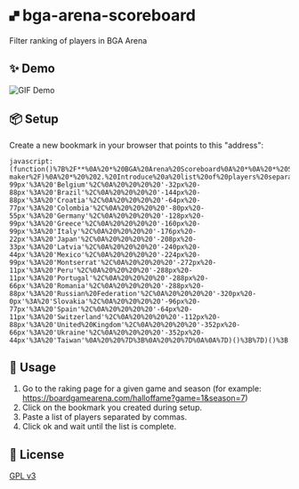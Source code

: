 # 🙾  bga-arena-scoreboard
Filter ranking of players in BGA Arena

## ✨ Demo
![GIF Demo](https://raw.githubusercontent.com/DavidEGx/bga-arena-scoreboard/main/demo.gif?token=AAIB2POYM6LBERGEGLOABBK7ALHGU)

## 📦 Setup
Create a new bookmark in your browser that points to this "address":

    javascript:(function()%7B%2F**%0A%20*%20BGA%20Arena%20Scoreboard%0A%20*%0A%20*%20Script%20to%20filter%20BGA%20Arena%20scoreboard%20so%20you%20can%20get%0A%20*%20the%20score%20of%20a%20predefined%20list%20of%20players.%0A%20*%0A%20*%20Usage%3A%0A%20*%20%201.%20Copy%20and%20paste%20this%20code%20to%20the%20developer%20console%0A%20*%20%20%20%20%20(or%20put%20it%20as%20a%20bookmarklet%20https%3A%2F%2Fcaiorss.github.io%2Fbookmarklet-maker%2F)%0A%20*%20%202.%20Introduce%20a%20list%20of%20players%20separated%20by%20spaces.%0A%20*%20%203.%20Click%20Ok%20and%20wait%20until%20the%20scoreboard%20loads.%0A%20*%2F%0A%0A(function()%20%7B%0A%20%20'use%20strict'%3B%0A%0A%20%20%2F%2F%20DO%20NOT%20use%20a%20very%20small%20interval%2C%20don't%20want%20to%20abuse%20BGA%20servers.%0A%20%20const%20REQUEST_INTERVAL%20%3D%20700%3B%0A%0A%20%20createUi()%3B%0A%0A%20%20%2F**%0A%20%20%20*%20Adds%20text%20area%20so%20user%20can%20paste%20user's%20list%0A%20%20%20*%2F%0A%20%20function%20createUi()%20%7B%0A%20%20%20%20const%20ui%20%3D%20document.createElement('div')%3B%0A%20%20%20%20const%20countryLbl%20%20%3D%20document.createElement('p')%3B%0A%20%20%20%20const%20countrySel%20%20%3D%20document.createElement('select')%3B%0A%20%20%20%20const%20userLbl%20%20%20%20%20%3D%20document.createElement('p')%3B%0A%20%20%20%20const%20userList%20%20%20%20%3D%20document.createElement('textArea')%3B%0A%20%20%20%20const%20limitsLbl%20%20%20%3D%20document.createElement('p')%3B%0A%20%20%20%20const%20limitUInput%20%3D%20document.createElement('input')%3B%0A%20%20%20%20const%20limitRInput%20%3D%20document.createElement('input')%3B%0A%20%20%20%20const%20progressLbl%20%3D%20document.createElement('p')%3B%0A%20%20%20%20const%20button%20%20%20%20%20%20%3D%20document.createElement('a')%3B%0A%0A%20%20%20%20countrySel.id%20%20%3D%20'sbCountrySelector'%3B%0A%20%20%20%20userList.id%20%20%20%20%3D%20'sbUserList'%3B%0A%20%20%20%20progressLbl.id%20%3D%20'sbProgressLbl'%3B%0A%0A%20%20%20%20%2F%2F%20Labels%0A%20%20%20%20countryLbl.innerText%20%20%3D%20'Country%20filter%3A'%3B%0A%20%20%20%20userLbl.innerText%20%20%20%20%20%3D%20'User%20filter%3A'%3B%0A%20%20%20%20limitsLbl.innerText%20%20%20%3D%20'Limits%3A'%3B%0A%20%20%20%20progressLbl.innerText%20%3D%20'Running...'%3B%0A%0A%20%20%20%20%2F%2FCreate%20and%20append%20the%20options%0A%20%20%20%20for%20(const%20%5Bkey%2C%20value%5D%20of%20Object.entries(COUNTRIES()))%20%7B%0A%20%20%20%20%20%20const%20option%20%3D%20document.createElement('option')%3B%0A%20%20%20%20%20%20option.value%20%3D%20key%3B%0A%20%20%20%20%20%20option.text%20%3D%20value%3B%0A%20%20%20%20%20%20countrySel.appendChild(option)%3B%0A%20%20%20%20%7D%0A%0A%20%20%20%20%2F%2F%20Configure%20user%20list%0A%20%20%20%20userList.style.display%20%3D%20'block'%3B%0A%20%20%20%20userList.style.width%20%20%20%3D%20'100%25'%3B%0A%20%20%20%20userList.style.height%20%20%3D%20'40%25'%3B%0A%0A%20%20%20%20%2F%2F%20Configure%20limits%0A%20%20%20%20limitUInput.type%20%20%3D%20'number'%3B%0A%20%20%20%20limitUInput.value%20%3D%2020%3B%0A%20%20%20%20limitRInput.type%20%20%3D%20'number'%3B%0A%20%20%20%20limitRInput.value%20%3D%201000%3B%0A%0A%20%20%20%20%2F%2F%20Add%20elements%20to%20main%20ui%20element%0A%20%20%20%20ui.appendChild(countryLbl)%3B%0A%20%20%20%20ui.appendChild(countrySel)%3B%0A%20%20%20%20ui.appendChild(userLbl)%3B%0A%20%20%20%20ui.appendChild(userList)%3B%0A%20%20%20%20ui.appendChild(limitsLbl)%3B%0A%20%20%20%20ui.appendChild(limitUInput)%3B%0A%20%20%20%20ui.appendChild(limitRInput)%3B%0A%20%20%20%20ui.appendChild(button)%3B%0A%0A%20%20%20%20%2F%2F%20Configuration%20of%20main%20ui%20element%0A%20%20%20%20ui.style.position%20%3D%20'fixed'%3B%0A%20%20%20%20ui.style.right%20%3D%20'0'%3B%0A%20%20%20%20ui.style.top%20%3D%20'0'%3B%0A%20%20%20%20ui.style.margin%20%3D%20'1em%201em'%3B%0A%20%20%20%20ui.style.width%20%3D%20'400px'%3B%0A%20%20%20%20ui.style.height%20%3D%20'300px'%3B%0A%20%20%20%20ui.style.padding%20%3D%20'1.5em'%3B%0A%20%20%20%20ui.style.backgroundColor%20%3D%20'%23eeefef'%3B%0A%20%20%20%20ui.style.zIndex%20%3D%2099999%3B%0A%20%20%20%20ui.style.border%20%3D%20'2px%20solid%20black'%3B%0A%20%20%20%20ui.style.boxShadow%20%3D%20'7px%207px%20%23444'%3B%0A%0A%20%20%20%20button.classList%20%3D%20'bgabutton%20bgabutton_blue'%3B%0A%20%20%20%20button.innerText%20%3D%20'Run'%3B%0A%20%20%20%20button.onclick%20%20%20%3D%20function()%20%7B%0A%20%20%20%20%20%20const%20players%20%3D%20parsePlayers(userList.value)%3B%0A%20%20%20%20%20%20run(countrySel.value%2C%20players%2C%20parseInt(limitUInput.value)%2C%20parseInt(limitRInput.value))%3B%0A%0A%20%20%20%20%20%20button.style.display%20%3D%20'none'%3B%0A%20%20%20%20%20%20ui.appendChild(progressLbl)%3B%0A%20%20%20%20%7D%3B%0A%0A%20%20%20%20document.body.appendChild(ui)%3B%0A%20%20%7D%0A%0A%20%20%2F**%0A%20%20%20*%20Do%20the%20work.%0A%20%20%20*%20Load%20players%2C%20remove%20players%20not%20desired%20and%20repeat.%0A%20%20%20*%2F%0A%20%20async%20function%20run(country%2C%20playersToKeep%2C%20limitU%2C%20limitR)%20%7B%0A%20%20%20%20const%20MAX_REQUESTS%20%3D%20limitR%20%2F%2010%3B%0A%20%20%20%20for%20(let%20i%20%3D%200%3B%20i%20%3C%20MAX_REQUESTS%3B%20i%2B%2B)%20%7B%0A%20%20%20%20%20%20await%20loadMorePlayers()%3B%0A%20%20%20%20%20%20removePlayers(country%2C%20playersToKeep)%3B%0A%0A%20%20%20%20%20%20const%20playersSoFar%20%3D%20getVisiblePlayers()%3B%0A%20%20%20%20%20%20if%20(playersToKeep.length%20%3E%200%20%26%26%20playersToKeep.length%20%3D%3D%3D%20playersSoFar.length)%20%7B%0A%20%20%20%20%20%20%20%20%2F%2F%20Got%20all%20the%20required%20players%2C%20no%20need%20to%20keep%20querying.%0A%20%20%20%20%20%20%20%20break%3B%0A%20%20%20%20%20%20%7D%0A%0A%20%20%20%20%20%20if%20(playersSoFar.length%20%3E%3D%20limitU)%20%7B%0A%20%20%20%20%20%20%20%20%2F%2F%20Reached%20limit%20of%20max%20number%20of%20players%20required.%0A%20%20%20%20%20%20%20%20let%20i%20%3D%200%3B%0A%20%20%20%20%20%20%20%20for%20(const%20player%20of%20getVisiblePlayers())%20%7B%0A%20%20%20%20%20%20%20%20%20%20if%20(i%20%3E%3D%20limitU)%20%7B%0A%20%20%20%20%20%20%20%20%20%20%20%20player.classList.add('hidden')%3B%0A%20%20%20%20%20%20%20%20%20%20%7D%0A%20%20%20%20%20%20%20%20%20%20i%2B%2B%3B%0A%20%20%20%20%20%20%20%20%7D%0A%20%20%20%20%20%20%20%20break%3B%0A%20%20%20%20%20%20%7D%0A%0A%20%20%20%20%20%20await%20new%20Promise(done%20%3D%3E%20setTimeout(()%20%3D%3E%20done()%2C%20REQUEST_INTERVAL))%3B%0A%20%20%20%20%7D%0A%0A%20%20%20%20const%20progressLbl%20%3D%20document.getElementById('sbProgressLbl')%3B%0A%20%20%20%20const%20userList%20%20%20%20%3D%20document.getElementById('sbUserList')%3B%0A%20%20%20%20const%20countrySel%20%3D%20document.getElementById('sbCountrySelector')%3B%0A%20%20%20%20progressLbl.innerText%20%3D%20'Done!'%3B%0A%20%20%20%20progressLbl.style.color%20%3D%20'green'%3B%0A%0A%20%20%20%20countrySel.addEventListener('change'%2C%20function%20()%20%7B%0A%20%20%20%20%20%20resetList()%3B%0A%20%20%20%20%20%20const%20players%20%3D%20parsePlayers(userList.value)%3B%0A%20%20%20%20%20%20removePlayers(countrySel.value%2C%20players)%3B%0A%20%20%20%20%7D)%3B%0A%20%20%20%20userList.addEventListener('change'%2C%20function%20()%20%7B%0A%20%20%20%20%20%20resetList()%3B%0A%20%20%20%20%20%20const%20players%20%3D%20parsePlayers(userList.value)%3B%0A%20%20%20%20%20%20removePlayers(countrySel.value%2C%20players)%3B%0A%20%20%20%20%7D)%3B%0A%20%20%7D%0A%0A%20%20%2F**%0A%20%20%20*%20Load%20more%20players%20from%20the%20ranking%0A%20%20%20*%2F%0A%20%20async%20function%20loadMorePlayers()%20%7B%0A%20%20%20%20%2F%2F%20Just%20click%20the%20button%20and%20wait.%0A%20%20%20%20%2F%2F%20Not%20the%20smartest%20way%20but%20works.%0A%20%20%20%20document.querySelector('%23seemoreRanking').click()%3B%0A%20%20%20%20await%20new%20Promise(done%20%3D%3E%20setTimeout(()%20%3D%3E%20done()%2C%20REQUEST_INTERVAL))%3B%0A%20%20%7D%0A%0A%20%20%2F**%0A%20%20%20*%20Return%20list%20of%20players%0A%20%20%20*%2F%0A%20%20function%20getPlayers()%20%7B%0A%20%20%20%20return%20document.querySelectorAll('%23mainRanking%20.player_in_list')%3B%0A%20%20%7D%0A%0A%20%20%2F**%0A%20%20%20*%20Return%20list%20of%20visible%20players%0A%20%20%20*%2F%0A%20%20function%20getVisiblePlayers()%20%7B%0A%20%20%20%20return%20document.querySelectorAll('%23mainRanking%20.player_in_list%3Anot(.hidden)')%3B%0A%20%20%7D%0A%0A%20%20%2F**%0A%20%20%20*%20Parse%20players%0A%20%20%20*%2F%0A%20%20function%20parsePlayers(playersStr)%20%7B%0A%20%20%20%20const%20commaValues%20%3D%20playersStr.split('%2C')%3B%0A%20%20%20%20const%20semicolonValues%20%3D%20playersStr.split('%3B')%3B%0A%20%20%20%20const%20newlineValues%20%3D%20playersStr.split('%5Cn')%3B%0A%20%20%20%20const%20usersFound%20%3D%20Math.max(commaValues.length%2C%20semicolonValues.length%2C%20newlineValues.length)%3B%0A%0A%20%20%20%20let%20players%3B%0A%20%20%20%20if%20(commaValues.length%20%3D%3D%3D%20usersFound)%20%7B%0A%20%20%20%20%20%20players%20%3D%20commaValues%3B%0A%20%20%20%20%7D%0A%20%20%20%20else%20if%20(semicolonValues.length%20%3D%3D%20usersFound)%20%7B%0A%20%20%20%20%20%20players%20%3D%20semicolonValues%3B%0A%20%20%20%20%7D%0A%20%20%20%20else%20if%20(newlineValues.length%20%3D%3D%20usersFound)%20%7B%0A%20%20%20%20%20%20players%20%3D%20newlineValues%3B%0A%20%20%20%20%7D%0A%0A%20%20%20%20players%20%3D%20players.filter(x%20%3D%3E%20x)%3B%0A%20%20%20%20return%20players%3B%0A%20%20%7D%0A%0A%20%20%2F**%0A%20%20%20*%20Remove%20all%20players%20from%20the%20scoreboard%20except%20the%20ones%0A%20%20%20*%20than%20belong%20to%20the%20country%20received%20as%20parameter%20and%20are%0A%20%20%20*%20inside%20the%20playersToKeep%20array.%0A%20%20%20*%2F%0A%20%20function%20removePlayers(country%2C%20playersToKeep)%20%7B%0A%20%20%20%20playersToKeep%20%3D%20playersToKeep.map(p%20%3D%3E%20p.toLowerCase())%3B%0A%0A%20%20%20%20for%20(const%20player%20of%20getVisiblePlayers())%20%7B%0A%20%20%20%20%20%20const%20name%20%3D%20player.querySelector('a.playername').innerText.toLowerCase()%3B%0A%0A%20%20%20%20%20%20if%20(country%20%26%26%20country%20!%3D%20player.querySelector('.flag').style.backgroundPosition)%20%7B%0A%20%20%20%20%20%20%20%20player.classList.add('hidden')%3B%0A%20%20%20%20%20%20%7D%0A%0A%20%20%20%20%20%20if%20(playersToKeep.length%20%3E%200%20%26%26%20!playersToKeep.includes(name))%20%7B%0A%20%20%20%20%20%20%20%20player.classList.add('hidden')%3B%0A%20%20%20%20%20%20%7D%0A%20%20%20%20%7D%0A%20%20%7D%0A%0A%20%20%2F**%0A%20%20%20*%20Display%20all%20players%20again%0A%20%20%20*%2F%0A%20%20function%20resetList()%20%7B%0A%20%20%20%20Array.from(getPlayers()).forEach((el)%20%3D%3E%20el.classList.remove('hidden'))%3B%0A%20%20%7D%0A%0A%20%20function%20COUNTRIES()%20%7B%20return%20%7B%0A%20%20%20%20''%3A%20'Any%20country'%2C%0A%20%20%20%20'-16px%20-99px'%3A%20'Belgium'%2C%0A%20%20%20%20'-32px%20-88px'%3A%20'Brazil'%2C%0A%20%20%20%20'-144px%20-88px'%3A%20'Croatia'%2C%0A%20%20%20%20'-64px%20-77px'%3A%20'Colombia'%2C%0A%20%20%20%20'-80px%20-55px'%3A%20'Germany'%2C%0A%20%20%20%20'-128px%20-99px'%3A%20'Greece'%2C%0A%20%20%20%20'-160px%20-99px'%3A%20'Italy'%2C%0A%20%20%20%20'-176px%20-22px'%3A%20'Japan'%2C%0A%20%20%20%20'-208px%20-33px'%3A%20'Latvia'%2C%0A%20%20%20%20'-240px%20-44px'%3A%20'Mexico'%2C%0A%20%20%20%20'-224px%20-99px'%3A%20'Montserrat'%2C%0A%20%20%20%20'-272px%20-11px'%3A%20'Peru'%2C%0A%20%20%20%20'-288px%20-11px'%3A%20'Portugal'%2C%0A%20%20%20%20'-288px%20-66px'%3A%20'Romania'%2C%0A%20%20%20%20'-288px%20-88px'%3A%20'Russian%20Federation'%2C%0A%20%20%20%20'-320px%20-0px'%3A%20'Slovakia'%2C%0A%20%20%20%20'-96px%20-77px'%3A%20'Spain'%2C%0A%20%20%20%20'-64px%20-11px'%3A%20'Switzerland'%2C%0A%20%20%20%20'-112px%20-88px'%3A%20'United%20Kingdom'%2C%0A%20%20%20%20'-352px%20-66px'%3A%20'Ukraine'%2C%0A%20%20%20%20'-352px%20-44px'%3A%20'Taiwan'%0A%20%20%7D%3B%0A%20%20%7D%0A%0A%7D)()%3B%7D)()%3B

## 🚀 Usage
1. Go to the raking page for a given game and season (for example: https://boardgamearena.com/halloffame?game=1&season=7)
2. Click on the bookmark you created during setup.
3. Paste a list of players separated by commas.
4. Click ok and wait until the list is complete.

## 📜 License
[GPL v3](https://www.gnu.org/licenses/gpl-3.0.en.html)
